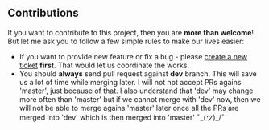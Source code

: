 ## Contributions ##

If you want to contribute to this project, then you are **more than welcome**! But let me ask you to
follow a few simple rules to make our lives easier:

 * If you want to provide new feature or fix a bug - please [create a new ticket](https://github.com/MarcinOrlowski/html-clock-plasmoid/issues) **first**. That would let us coordinate the works.
 * You should **always** send pull request against **dev** branch. This will save us a lot
   of time while merging later. I will not not accept PRs agains 'master', just because of
   that. I also understand that 'dev' may change more often than 'master' but if we cannot
   merge with 'dev' now, then we will not be able to merge agains 'master' later once all
   the PRs are merged into 'dev' which is then merged into 'master' ¯\_(ツ)_/¯
